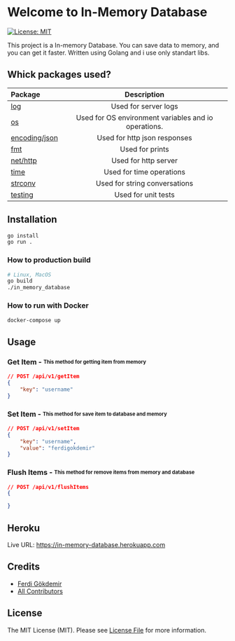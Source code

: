 # Welcome to In-Memory Database
[![License: MIT](https://img.shields.io/badge/License-MIT-yellow.svg)](https://opensource.org/licenses/MIT)


This project is a In-memory Database. You can save data to memory, and you can get it faster. Written using Golang and i use only standart libs.


## Whick packages used?

| Package              |      Description          |
| :-------------------- | :-----------------------: |
| [log](https://pkg.go.dev/log)        |      Used for server logs          |
| [os](https://pkg.go.dev/os)  |     Used for OS environment variables and io operations.        |
| [encoding/json](https://pkg.go.dev/encoding/json)      | Used for http json responses    |
| [fmt](https://pkg.go.dev/fmt)    |   Used for prints      |
| [net/http](https://pkg.go.dev/net/http)        |   Used for http server        |
| [time](https://pkg.go.dev/time)      |   Used for time operations        |
| [strconv](https://pkg.go.dev/strconv)        |      Used for string conversations          |
| [testing](https://pkg.go.dev/testing)        | Used for unit tests     |


## Installation

```bash
go install
go run .
```

### How to production build

```bash
# Linux, MacOS
go build
./in_memory_database
```

### How to run with Docker

```bash
docker-compose up
```

## Usage

### Get Item - <sub><sup>This method for getting item from memory</sub></sup>

```json
// POST /api/v1/getItem
{
    "key": "username"
}
```

### Set Item - <sub><sup>This method for save item to database and memory</sub></sup>

```json
// POST /api/v1/setItem
{
    "key": "username",
    "value": "ferdigokdemir"
}
```

### Flush Items - <sub><sup>This method for remove items from memory and database</sub></sup>

```json
// POST /api/v1/flushItems
{

}
```


## Heroku

Live URL: https://in-memory-database.herokuapp.com


## Credits

- [Ferdi Gökdemir](https://github.com/ferdigokdemir)
- [All Contributors](https://github.com/ferdigokdemir/in-memory-database/graphs/contributors)

## License

The MIT License (MIT).
Please see [License File](https://github.com/ferdigokdemir/in-memory-database/blob/main/LICENSE.md) for more information.